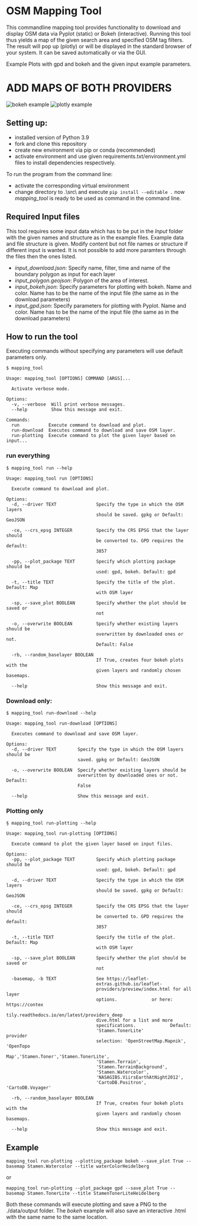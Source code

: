 # OSM Mapping Tool

This commandline mapping tool provides functionality to download and display OSM data via Pyplot (static) or Bokeh (interactive). Running this tool thus yields a map of the given search area and specified OSM tag filters. The result will pop up (plotly) or will be displayed in the standard browser of your system. It can be saved automatically or via the GUI.


Example Plots with gpd and bokeh and the given input example parameters.

# ADD MAPS OF BOTH PROVIDERS

![bokeh example](data\example_output\example_map_bokeh.png)
![plotly example](data\example_output\example_map_plotly.png)

## Setting up:
- installed version of Python 3.9
- fork and clone this repository
- create new environment via pip or conda (recommended)
- activate environment and use given requirements.txt/environment.yml files to install dependencies respectively.

To run the program from the command line:
- activate the corresponding virtual environment
- change directory to .\src\ and execute `pip install --editable .` now *mapping_tool* is ready to be used as command in the command line.

## Required Input files
This tool requires some input data which has to be put in the *Input* folder with the given names and structure as in the example files.
Example data and file structure is given. Modify content but not file names or structure if different input is wanted. It is not possible to add more paramters through the files then the ones listed.
- *input_download.json*: Specify name, filter, time and name of the boundary polygon as input for each layer
- *input_polygon.geojson*: Polygon of the area of interest.
- *input_bokeh.json*: Specify parameters for plotting with bokeh. Name and color. Name has to be the name of the input file (the same as in the download parameters)
- *input_gpd.json*: Specify parameters for plotting with Pyplot. Name and color. Name has to be the name of the input file (the same as in the download parameters)

## How to run the tool
Executing commands without specifying any parameters will use default parameters only.

```
$ mapping_tool

Usage: mapping_tool [OPTIONS] COMMAND [ARGS]...

  Activate verbose mode.

Options:
  -v, --verbose  Will print verbose messages.
  --help         Show this message and exit.

Commands:
  run           Execute command to download and plot.
  run-download  Executes command to download and save OSM layer.
  run-plotting  Execute command to plot the given layer based on input...
```

### run everything
```
$ mapping_tool run --help

Usage: mapping_tool run [OPTIONS]

  Execute command to download and plot.

Options:
  -d, --driver TEXT               Specify the type in which the OSM layers
                                  should be saved. gpkg or Default: GeoJSON

  -ce, --crs_epsg INTEGER         Specify the CRS EPSG that the layer should
                                  be converted to. GPD requires the default:
                                  3857

  -pp, --plot_package TEXT        Specify which plotting package should be
                                  used: gpd, bokeh. Default: gpd

  -t, --title TEXT                Specify the title of the plot. Default: Map
                                  with OSM layer

  -sp, --save_plot BOOLEAN        Specify whether the plot should be saved or
                                  not

  -o, --overwrite BOOLEAN         Specify whether existing layers should be
                                  overwritten by downloaded ones or not.
                                  Default: False

  -rb, --random_baselayer BOOLEAN
                                  If True, creates four bokeh plots with the
                                  given layers and randomly chosen basemaps.

  --help                          Show this message and exit.
```

### Download only:
```
$ mapping_tool run-download --help

Usage: mapping_tool run-download [OPTIONS]

  Executes command to download and save OSM layer.

Options:
  -d, --driver TEXT        Specify the type in which the OSM layers should be
                           saved. gpkg or Default: GeoJSON

  -o, --overwrite BOOLEAN  Specify whether existing layers should be
                           overwritten by downloaded ones or not. Default:
                           False

  --help                   Show this message and exit.
```

### Plotting only
```
§ mapping_tool run-plotting --help

Usage: mapping_tool run-plotting [OPTIONS]

  Execute command to plot the given layer based on input files.

Options:
  -pp, --plot_package TEXT        Specify which plotting package should be
                                  used: gpd, bokeh. Default: gpd

  -d, --driver TEXT               Specify the type in which the OSM layers
                                  should be saved. gpkg or Default: GeoJSON

  -ce, --crs_epsg INTEGER         Specify the CRS EPSG that the layer should
                                  be converted to. GPD requires the default:
                                  3857

  -t, --title TEXT                Specify the title of the plot. Default: Map
                                  with OSM layer

  -sp, --save_plot BOOLEAN        Specify whether the plot should be saved or
                                  not

  -basemap, -b TEXT               See https://leaflet-
                                  extras.github.io/leaflet-
                                  providers/preview/index.html for all layer
                                  options.             or here: https://contex
                                  tily.readthedocs.io/en/latest/providers_deep
                                  dive.html for a list and more
                                  specifications.             Default:
                                  'Stamen.TonerLite'             provider
                                  selection: 'OpenStreetMap.Mapnik', 'OpenTopo
                                  Map','Stamen.Toner','Stamen.TonerLite',
                                  'Stamen.Terrain',
                                  'Stamen.TerrainBackground',
                                  'Stamen.Watercolor',
                                  'NASAGIBS.ViirsEarthAtNight2012',
                                  'CartoDB.Positron', 'CartoDB.Voyager'

  -rb, --random_baselayer BOOLEAN
                                  If True, creates four bokeh plots with the
                                  given layers and randomly chosen basemaps.

  --help                          Show this message and exit.
```

## Example
`mapping_tool run-plotting --plotting_package bokeh --save_plot True --basemap Stamen.Watercolor --title waterColorHeidelberg`

or

`mapping_tool run-plotting --plot_package gpd --save_plot True --basemap Stamen.TonerLite --title StamenTonerLiteHeidelberg`

Both these commands will execute plotting and save a PNG to the ./data/output folder. The *bokeh* example will also save an interactive .html with the same name to the same location.
